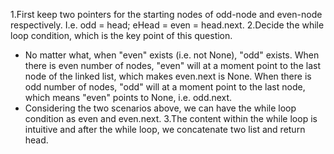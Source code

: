 1.First keep two pointers for the starting nodes of odd-node and even-node respectively. I.e. odd = head; eHead = even = head.next.
2.Decide the while loop condition, which is the key point of this question.
- No matter what, when "even" exists (i.e. not None), "odd" exists. When there is even number of nodes, "even" will at a moment point to the last node of the linked list, which makes even.next is None. When there is odd number of nodes, "odd" will at a moment point to the last node, which means "even" points to None, i.e. odd.next.
- Considering the two scenarios above, we can have the while loop condition as even and even.next.
3.The content within the while loop is intuitive and after the while loop, we concatenate two list and return head.